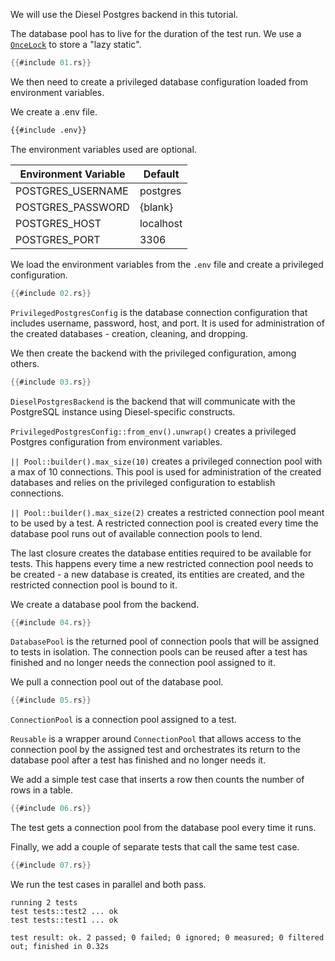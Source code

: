 We will use the Diesel Postgres backend in this tutorial.

The database pool has to live for the duration of the test run. We use a [`OnceLock`](https://doc.rust-lang.org/std/sync/struct.OnceLock.html) to store a "lazy static".

```rust
{{#include 01.rs}}
```

We then need to create a privileged database configuration loaded from environment variables.

We create a .env file.

```bash
{{#include .env}}
```

The environment variables used are optional.

| Environment Variable | Default   |
| -------------------- | --------- |
| POSTGRES_USERNAME    | postgres  |
| POSTGRES_PASSWORD    | {blank}   |
| POSTGRES_HOST        | localhost |
| POSTGRES_PORT        | 3306      |

We load the environment variables from the `.env` file and create a privileged configuration.

```rust
{{#include 02.rs}}
```

`PrivilegedPostgresConfig` is the database connection configuration that includes username, password, host, and port. It is used for administration of the created databases - creation, cleaning, and dropping.

We then create the backend with the privileged configuration, among others.

```rust
{{#include 03.rs}}
```

`DieselPostgresBackend` is the backend that will communicate with the PostgreSQL instance using Diesel-specific constructs.

`PrivilegedPostgresConfig::from_env().unwrap()` creates a privileged Postgres configuration from environment variables.

`|| Pool::builder().max_size(10)` creates a privileged connection pool with a max of 10 connections. This pool is used for administration of the created databases and relies on the privileged configuration to establish connections.

`|| Pool::builder().max_size(2)` creates a restricted connection pool meant to be used by a test. A restricted connection pool is created every time the database pool runs out of available connection pools to lend.

The last closure creates the database entities required to be available for tests. This happens every time a new restricted connection pool needs to be created - a new database is created, its entities are created, and the restricted connection pool is bound to it.

We create a database pool from the backend.

```rust
{{#include 04.rs}}
```

`DatabasePool` is the returned pool of connection pools that will be assigned to tests in isolation. The connection pools can be reused after a test has finished and no longer needs the connection pool assigned to it.

We pull a connection pool out of the database pool.

```rust
{{#include 05.rs}}
```

`ConnectionPool` is a connection pool assigned to a test.

`Reusable` is a wrapper around `ConnectionPool` that allows access to the connection pool by the assigned test and orchestrates its return to the database pool after a test has finished and no longer needs it.

We add a simple test case that inserts a row then counts the number of rows in a table.

```rust
{{#include 06.rs}}
```

The test gets a connection pool from the database pool every time it runs.

Finally, we add a couple of separate tests that call the same test case.

```rust
{{#include 07.rs}}
```

We run the test cases in parallel and both pass.

```
running 2 tests
test tests::test2 ... ok
test tests::test1 ... ok

test result: ok. 2 passed; 0 failed; 0 ignored; 0 measured; 0 filtered out; finished in 0.32s
```
